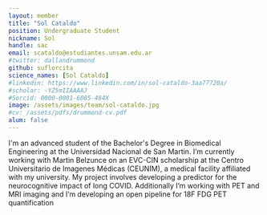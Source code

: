 ```yaml
---
layout: member
title: "Sol Cataldo"
position: Undergraduate Student
nickname: Sol
handle: sac
email: scataldo@estudiantes.unsam.edu.ar
#twitter: dallandrummond
github: suflorcita
science_names: [Sol Cataldo]
#linkedin: https://www.linkedin.com/in/sol-cataldo-3aa77720a/
#scholar: -YZ5mIIAAAAJ
#Sorcid: 0000-0001-6085-484X
image: /assets/images/team/sol-cataldo.jpg
#cv: /assets/pdfs/drummond-cv.pdf
alum: false
---
```


I'm an advanced student of the Bachelor's Degree in Biomedical Engineering at the Universidad Nacional de San Martin. I’m currently working with Martin Belzunce on an EVC-CIN  scholarship at the Centro Universitario de Imagenes Médicas (CEUNIM), a medical facility affiliated with my university. My project involves developing a predictor for the neurocognitive impact of long COVID. Additionally I’m  working with PET and MRI imaging and I’m developing an open pipeline for 18F FDG PET quantification

